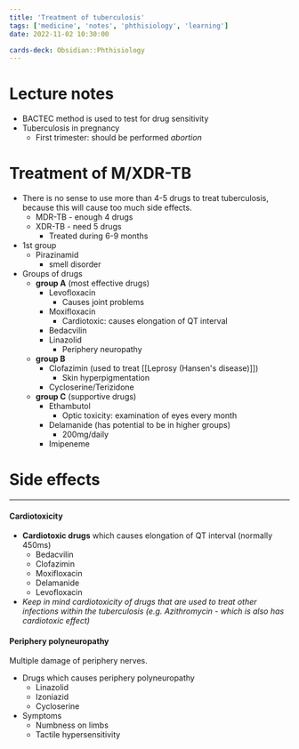 ```yaml
---
title: 'Treatment of tuberculosis'
tags: ['medicine', 'notes', 'phthisiology', 'learning']
date: 2022-11-02 10:30:00

cards-deck: Obsidian::Phthisiology
---
```

# Lecture notes

- BACTEC method is used to test for drug sensitivity
- Tuberculosis in pregnancy
	- First trimester: should be performed *abortion*

# Treatment of M/XDR-TB
- There is no sense to use more than 4-5 drugs to treat tuberculosis, because this will cause too much side effects.
	- MDR-TB - enough 4 drugs
	- XDR-TB - need 5 drugs
		- Treated during 6-9 months
- 1st group
	- Pirazinamid
		- smell disorder
- Groups of drugs
	- **group A** (most effective drugs)
		- Levofloxacin
			- Causes joint problems
		- Moxifloxacin
			- Cardiotoxic: causes elongation of QT interval
		- Bedacvilin
		- Linazolid
			- Periphery neuropathy
	- **group B**
		- Clofazimin (used to treat [[Leprosy (Hansen's disease)]])
			- Skin hyperpigmentation
		- Cycloserine/Terizidone
	- **group C** (supportive drugs)
		- Ethambutol
			- Optic toxicity: examination of eyes every month
		- Delamanide (has potential to be in higher groups)
			- 200mg/daily
		- Imipeneme


# Side effects
---
#### Cardiotoxicity
- **Cardiotoxic drugs** which causes elongation of QT interval (normally 450ms)
	- Bedacvilin
	- Clofazimin
	- Moxifloxacin
	- Delamanide
	- Levofloxacin
- *Keep in mind cardiotoxicity of drugs that are used to treat other infections within the tuberculosis (e.g. Azithromycin - which is also has cardiotoxic effect)*

#### Periphery polyneuropathy
Multiple damage of periphery nerves.
- Drugs which causes periphery polyneuropathy
	- Linazolid
	- Izoniazid
	- Cycloserine
- Symptoms
	- Numbness on limbs
	- Tactile hypersensitivity